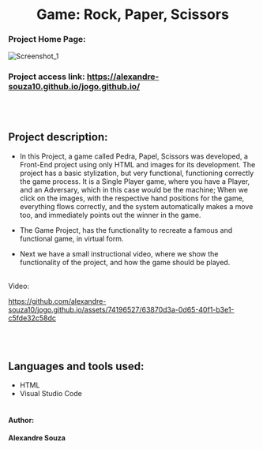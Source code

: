 <h1 align="center"> Game: Rock, Paper, Scissors </h1>

### Project Home Page: 
![Screenshot_1](https://github.com/alexandre-souza10/jogo.github.io/assets/74196527/a1a60edf-b261-42ce-91c9-3c1e09240abe)

### Project access link: https://alexandre-souza10.github.io/jogo.github.io/
<br></br>

## Project description:
- In this Project, a game called Pedra, Papel, Scissors was developed, a Front-End project using only HTML and images for its development.
The project has a basic stylization, but very functional, functioning correctly the game process. It is a Single Player game, where you have a Player, and an Adversary, which in this case would be the machine;
When we click on the images, with the respective hand positions for the game, everything flows correctly, and the system automatically makes a move too, and immediately points out the winner in the game.

- The Game Project, has the functionality to recreate a famous and functional game, in virtual form.

- Next we have a small instructional video, where we show the functionality of the project, and how the game should be played.
<br></br>

Video:

https://github.com/alexandre-souza10/jogo.github.io/assets/74196527/63870d3a-0d65-40f1-b3e1-c5fde32c58dc

<br></br>

## Languages ​​and tools used:
- HTML
- Visual Studio Code
<br></br>

#### Author: 
**Alexandre Souza**
